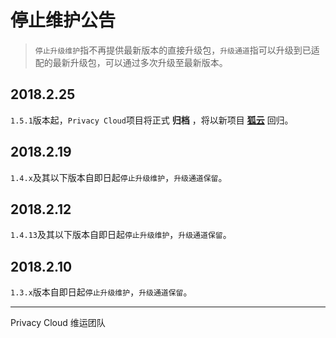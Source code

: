 # 停止维护公告

> `停止升级维护`指不再提供最新版本的直接升级包，`升级通道`指可以升级到已适配的最新升级包，可以通过多次升级至最新版本。

## 2018.2.25

`1.5.1`版本起，`Privacy Cloud`项目将正式 **归档** ，将以新项目 **[狐云](http://github.com/jokin1999/FoxPan/)** 回归。

## 2018.2.19

`1.4.x`及其以下版本自即日起`停止升级维护`，`升级通道保留`。

## 2018.2.12

`1.4.13`及其以下版本自即日起`停止升级维护`，`升级通道保留`。

## 2018.2.10

`1.3.x`版本自即日起`停止升级维护`，`升级通道保留`。


---

Privacy Cloud 维运团队
